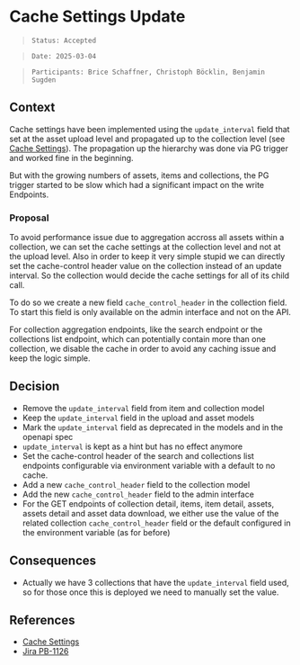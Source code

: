# Cache Settings Update

> `Status: Accepted`

> `Date: 2025-03-04`

> `Participants: Brice Schaffner, Christoph Böcklin, Benjamin Sugden`

## Context

Cache settings have been implemented using the `update_interval` field that set at the asset upload
level and propagated up to the collection level (see [Cache Settings](2023_02_27_cache_settings.md)).
The propagation up the hierarchy was done via PG trigger and worked fine in the beginning.

But with the growing numbers of assets, items and collections, the PG trigger started to be slow
which had a significant impact on the write Endpoints.

### Proposal

To avoid performance issue due to aggregation accross all assets within a collection, we can set
the cache settings at the collection level and not at the upload level. Also in order to keep it
very simple stupid we can directly set the cache-control header value on the collection instead
of an update interval. So the collection would decide the cache settings for all of its child call.

To do so we create a new field `cache_control_header` in the collection field. To start this field
is only available on the admin interface and not on the API.

For collection aggregation endpoints, like the search endpoint or the collections list endpoint,
which can potentially contain more than one collection, we disable the cache in order to avoid any
caching issue and keep the logic simple.

## Decision

- Remove the `update_interval` field from item and collection model
- Keep the `update_interval` field in the upload and asset models
- Mark the `update_interval` field as deprecated in the models and in the openapi spec
- `update_interval` is kept as a hint but has no effect anymore
- Set the cache-control header of the search and collections list endpoints configurable via
  environment variable with a default to no cache.
- Add a new `cache_control_header` field to the collection model
- Add the new `cache_control_header` field to the admin interface
- For the GET endpoints of collection detail, items, item detail, assets, assets detail and asset
  data download, we either use the value of the related collection `cache_control_header` field or
  the default configured in the environment variable (as for before)

## Consequences

- Actually we have 3 collections that have the `update_interval` field used, so for those once this
  is deployed we need to manually set the value.

## References

- [Cache Settings](2023_02_27_cache_settings.md)
- [Jira PB-1126](https://swissgeoplatform.atlassian.net/issues/PB-1126)
